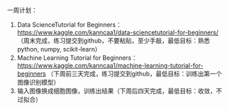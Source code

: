 一周计划：
1. Data ScienceTutorial for Beginners：https://www.kaggle.com/kanncaa1/data-sciencetutorial-for-beginners/  （周末完成，练习提交到github，不要粘贴，至少手敲，最低目标：熟悉python, numpy, scikit-learn）
2. Machine Learning Tutorial for Beginners：https://www.kaggle.com/kanncaa1/machine-learning-tutorial-for-beginners （下周前三天完成，练习提交到github，最低目标：训练出第一个图像识别模型）
3. 输入图像换成细胞图像，训练出结果（下周后四天完成，最低目标：收敛，不过拟合）
